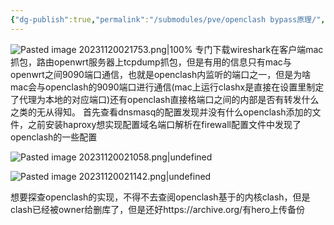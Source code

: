 ```yaml
---
{"dg-publish":true,"permalink":"/submodules/pve/openclash bypass原理/","noteIcon":"3"}
---
```


![Pasted image 20231120021753.png|100%](/img/user/Pasted%20image%2020231120021753.png)
专门下载wireshark在客户端mac抓包，路由openwrt服务器上tcpdump抓包，但是有用的信息只有mac与openwrt之间9090端口通信，也就是openclash内监听的端口之一，但是为啥mac会与openclash的9090端口进行通信(mac上运行clashx是直接在设置里制定了代理为本地的对应端口)还有openclash直接格端口之间的内部是否有转发什么之类的无从得知。
首先查看dnsmasq的配置发现并没有什么openclash添加的文件，之前安装haproxy想实现配置域名端口解析在firewall配置文件中发现了openclash的一些配置

![Pasted image 20231120021058.png|undefined](/img/user/Pasted%20image%2020231120021058.png)

![Pasted image 20231120021142.png|undefined](/img/user/Pasted%20image%2020231120021142.png)

想要探查openclash的实现，不得不去查阅openclash基于的内核clash，但是clash已经被owner给删库了，但是还好https://archive.org/有hero上传备份